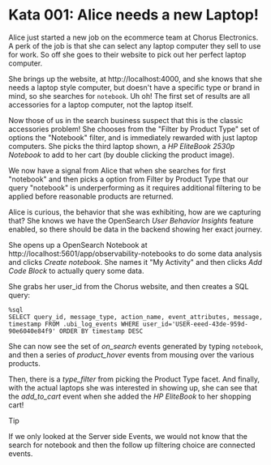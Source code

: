 # Kata 001: Alice needs a new Laptop!

Alice just started a new job on the ecommerce team at Chorus Electronics.  A perk of the job is that she can select any laptop computer they sell to use for work.   So off she goes to their website to pick out her perfect laptop computer.

She brings up the website, at http://localhost:4000, and she knows that she needs a laptop style computer, but doesn't have a specific type or brand in mind, so she searches for `notebook`.   Uh oh!  The first set of results are all accessories for a laptop computer, not the laptop itself.   

Now those of us in the search business suspect that this is the classic accessories problem!  She chooses from the "Filter by Product Type" set of options the "Notebook" filter, and is immediately rewarded with just laptop computers.  She picks the third laptop shown, a _HP EliteBook 2530p Notebook_ to add to her cart (by double clicking the product image).

We now have a signal from Alice that when she searches for first "notebook" and then picks a option from Filter by Product Type that our query "notebook" is underperforming as it requires additional filtering to be applied before reasonable products are returned.

Alice is curious, the behavior that she was exhibiting, how are we capturing that?  She knows we have the OpenSearch _User Behavior Insights_ feature enabled, so there should be data in the backend showing her exact journey.

She opens up a OpenSearch Notebook at http://localhost:5601/app/observability-notebooks to do some data analysis and clicks _Create notebook_.  She names it "My Activity" and then clicks _Add Code Block_ to actually query some data.

She grabs her user_id from the Chorus website, and then creates a SQL query:

```
%sql
SELECT query_id, message_type, action_name, event_attributes, message, timestamp FROM .ubi_log_events WHERE user_id='USER-eeed-43de-959d-90e6040e84f9' ORDER BY timestamp DESC
```

She can now see the set of _on_search_ events generated by typing `notebook`, and then a series of _product_hover_ events from mousing over the various products.

Then, there is a _type_filter_ from picking the Product Type facet. And finally, with the actual laptops she was interested in showing up, she can see that the _add_to_cart_ event when she added the _HP EliteBook_ to her shopping cart!


> [!TIP]  
> If we only looked at the Server side Events, we would not know that the search for notebook and then the follow up filtering choice are connected events.
